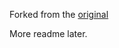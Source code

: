 Forked from the [original](://github.com/udacity/CarND-Traffic-Sign-Classifier-Project)

More readme later.
